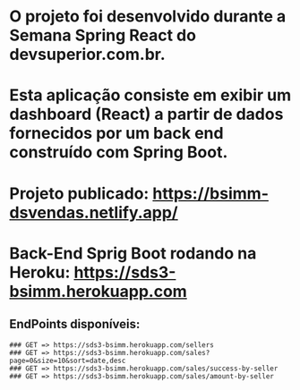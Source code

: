 # O projeto foi desenvolvido durante a Semana Spring React do devsuperior.com.br.

# Esta aplicação consiste em exibir um dashboard (React) a partir de dados fornecidos por um back end construído com Spring Boot.


# Projeto publicado: https://bsimm-dsvendas.netlify.app/

# Back-End Sprig Boot rodando na Heroku: https://sds3-bsimm.herokuapp.com
  ## EndPoints disponíveis:
    ### GET => https://sds3-bsimm.herokuapp.com/sellers 
    ### GET => https://sds3-bsimm.herokuapp.com/sales?page=0&size=10&sort=date,desc
    ### GET => https://sds3-bsimm.herokuapp.com/sales/success-by-seller
    ### GET => https://sds3-bsimm.herokuapp.com/sales/amount-by-seller
